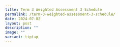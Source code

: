 ```yaml
---
title: Term 3 Weighted Assessment 3 Schedule
permalink: /term-3-weighted-assessment-3-schedule/
date: 2024-07-02
layout: post
description: ""
image: ""
variant: tiptap
---
```

